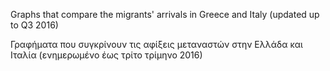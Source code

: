 Graphs that compare the migrants' arrivals in Greece and Italy (updated up to Q3 2016)

Γραφήματα που συγκρίνουν τις αφίξεις μεταναστών στην Ελλάδα και Ιταλία (ενημερωμένο έως τρίτο τρίμηνο 2016)